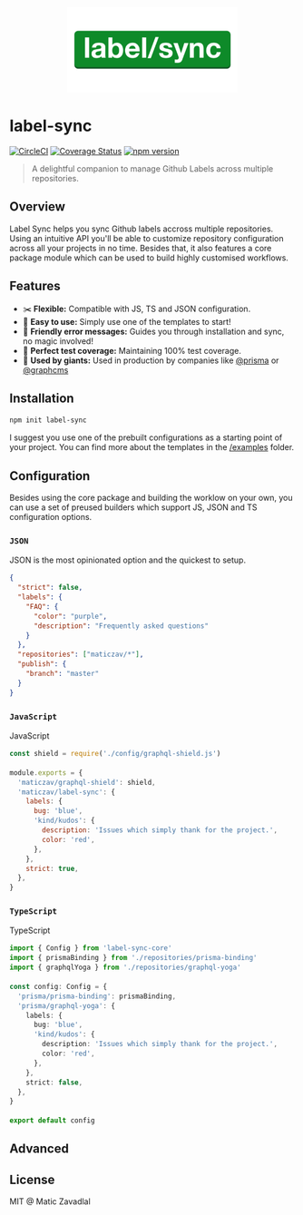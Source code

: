 <p align="center"><img src="media/logo.png" width="300" /></p>

# label-sync

[![CircleCI](https://circleci.com/gh/maticzav/label-sync/tree/master.svg?style=shield)](https://circleci.com/gh/maticzav/label-sync/tree/master)
[![Coverage Status](https://coveralls.io/repos/github/maticzav/label-sync/badge.svg?branch=master)](https://coveralls.io/github/maticzav/label-sync?branch=master)
[![npm version](https://badge.fury.io/js/label-sync.svg)](https://badge.fury.io/js/label-sync)

> A delightful companion to manage Github Labels across multiple repositories.

## Overview

Label Sync helps you sync Github labels accross multiple repositories. Using an intuitive API you'll be able to customize repository configuration across all your projects in no time. Besides that, it also features a core package module which can be used to build highly customised workflows.

## Features

- ✂️ **Flexible:** Compatible with JS, TS and JSON configuration.
- 🌈 **Easy to use:** Simply use one of the templates to start!
- 🐶 **Friendly error messages:** Guides you through installation and sync, no magic involved!
- 🌳 **Perfect test coverage:** Maintaining 100% test coverage.
- 💪 **Used by giants:** Used in production by companies like [@prisma](https://prisma.io) or [@graphcms](https://graphcms.com)

## Installation

```bash
npm init label-sync
```

I suggest you use one of the prebuilt configurations as a starting point of your project. You can find more about the templates in the [/examples](https://github.com/maticzav/label-sync/tree/master/examples) folder.

## Configuration

Besides using the core package and building the worklow on your own, you can use a set of preused builders which support JS, JSON and TS configuration options.

### `JSON`

JSON is the most opinionated option and the quickest to setup.

```json
{
  "strict": false,
  "labels": {
    "FAQ": {
      "color": "purple",
      "description": "Frequently asked questions"
    }
  },
  "repositories": ["maticzav/*"],
  "publish": {
    "branch": "master"
  }
}
```

### `JavaScript`

JavaScript

```js
const shield = require('./config/graphql-shield.js')

module.exports = {
  'maticzav/graphql-shield': shield,
  'maticzav/label-sync': {
    labels: {
      bug: 'blue',
      'kind/kudos': {
        description: 'Issues which simply thank for the project.',
        color: 'red',
      },
    },
    strict: true,
  },
}
```

### `TypeScript`

TypeScript

```ts
import { Config } from 'label-sync-core'
import { prismaBinding } from './repositories/prisma-binding'
import { graphqlYoga } from './repositories/graphql-yoga'

const config: Config = {
  'prisma/prisma-binding': prismaBinding,
  'prisma/graphql-yoga': {
    labels: {
      bug: 'blue',
      'kind/kudos': {
        description: 'Issues which simply thank for the project.',
        color: 'red',
      },
    },
    strict: false,
  },
}

export default config
```

## Advanced

## License

MIT @ Matic Zavadlal
